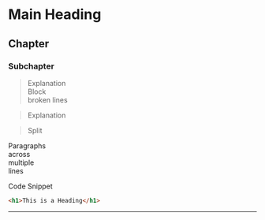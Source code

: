 # Main Heading
## Chapter
### **Subchapter**

> Explanation <br>
> Block <br>
> broken lines <br>

> Explanation

> Split

<p>
Paragraphs  <br>
across <br>
multiple <br>
lines <br>
</p>

Code Snippet
```html
<h1>This is a Heading</h1>
```
---